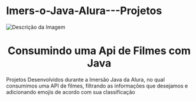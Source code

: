 # Imers-o-Java-Alura---Projetos

![Descrição da Imagem](https://i.imgur.com/QbN1ygSundefined.png)

<h1 align="center"> Consumindo uma Api de Filmes com Java </h1>

Projetos Desenvolvidos durante a Imersão Java da Alura, no qual consumimos uma API de filmes, filtrando as informações que desejamos e adicionando emojis de acordo com sua classificação

